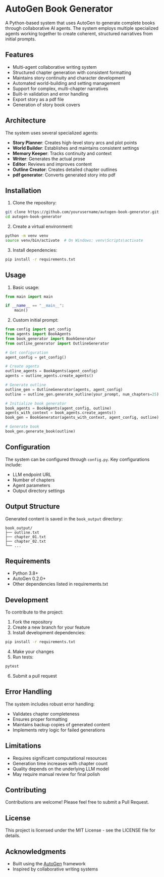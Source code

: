 # AutoGen Book Generator

A Python-based system that uses AutoGen to generate complete books through collaborative AI agents. The system employs multiple specialized agents working together to create coherent, structured narratives from initial prompts.

## Features

- Multi-agent collaborative writing system
- Structured chapter generation with consistent formatting
- Maintains story continuity and character development
- Automated world-building and setting management
- Support for complex, multi-chapter narratives
- Built-in validation and error handling
- Export story as a pdf file
- Generation of story book covers

## Architecture

The system uses several specialized agents:

- **Story Planner**: Creates high-level story arcs and plot points
- **World Builder**: Establishes and maintains consistent settings
- **Memory Keeper**: Tracks continuity and context
- **Writer**: Generates the actual prose
- **Editor**: Reviews and improves content
- **Outline Creator**: Creates detailed chapter outlines
- **pdf generator**: Converts generated story into pdf

## Installation

1. Clone the repository:
```bash
git clone https://github.com/yourusername/autogen-book-generator.git
cd autogen-book-generator
```

2. Create a virtual environment:
```bash
python -m venv venv
source venv/bin/activate  # On Windows: venv\Scripts\activate
```

3. Install dependencies:
```bash
pip install -r requirements.txt
```

## Usage

1. Basic usage:
```python
from main import main

if __name__ == "__main__":
    main()
```

2. Custom initial prompt:
```python
from config import get_config
from agents import BookAgents
from book_generator import BookGenerator
from outline_generator import OutlineGenerator

# Get configuration
agent_config = get_config()

# Create agents
outline_agents = BookAgents(agent_config)
agents = outline_agents.create_agents()

# Generate outline
outline_gen = OutlineGenerator(agents, agent_config)
outline = outline_gen.generate_outline(your_prompt, num_chapters=25)

# Initialize book generator
book_agents = BookAgents(agent_config, outline)
agents_with_context = book_agents.create_agents()
book_gen = BookGenerator(agents_with_context, agent_config, outline)

# Generate book
book_gen.generate_book(outline)
```

## Configuration

The system can be configured through `config.py`. Key configurations include:

- LLM endpoint URL
- Number of chapters
- Agent parameters
- Output directory settings

## Output Structure

Generated content is saved in the `book_output` directory:
```
book_output/
├── outline.txt
├── chapter_01.txt
├── chapter_02.txt
└── ...
```

## Requirements

- Python 3.8+
- AutoGen 0.2.0+
- Other dependencies listed in requirements.txt

## Development

To contribute to the project:

1. Fork the repository
2. Create a new branch for your feature
3. Install development dependencies:
```bash
pip install -r requirements.txt
```
4. Make your changes
5. Run tests:
```bash
pytest
```
6. Submit a pull request

## Error Handling

The system includes robust error handling:
- Validates chapter completeness
- Ensures proper formatting
- Maintains backup copies of generated content
- Implements retry logic for failed generations

## Limitations

- Requires significant computational resources
- Generation time increases with chapter count
- Quality depends on the underlying LLM model
- May require manual review for final polish

## Contributing

Contributions are welcome! Please feel free to submit a Pull Request.

## License

This project is licensed under the MIT License - see the LICENSE file for details.

## Acknowledgments

- Built using the [AutoGen](https://github.com/microsoft/autogen) framework
- Inspired by collaborative writing systems
